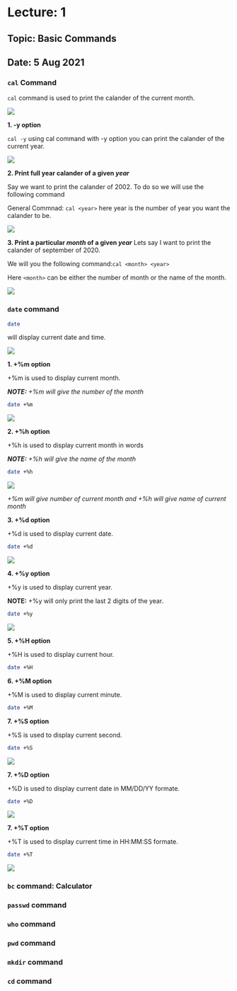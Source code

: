 # Lecture: 1
## Topic: Basic Commands
## Date: 5 Aug 2021

### `cal` Command
`cal` command is used to print the calander of the current month.

<img src="/images/fig_1.1.png">

**1. -y option**

`cal -y` using cal command with -y option you can print the calander of the current year.

<img src="/images/fig_1.2.png">

**2. Print full year calander of a given _year_**

Say we want to print the calander of 2002. To do so we will use the following command

General Commnad: `cal <year>` here year is the number of year you want the calander to be.

<img src="/images/fig_1.3.png">

**3. Print a particular _month_ of a given _year_**
Lets say I want to print the calander of september of 2020.

We will you the following command:`cal <month> <year>`

Here `<month>` can be either the number of month or the name of the month. 

<img src="/images/fig_1.4.png">

### `date` command

```bash
date
```
will display current date and time. 

<img src="/images/fig_1.5.png">

**1. +%m option**

+%m is used to display current month.

_**NOTE:** +%m will give the number of the month_

```bash
date +%m
```
<img src="/images/fig_1.6.png">

**2. +%h option**

+%h is used to display current month in words

_**NOTE:** +%h will give the name of the month_

```bash
date +%h
```
<img src="/images/fig_1.7.png">

_+%m will give number of current month and +%h will give name of current month_

**3. +%d option**

+%d is used to display current date.

```bash
date +%d
```
<img src="/images/fig_1.8.png">

**4. +%y option**

+%y is used to display current year.

**NOTE:** +%y will only print the last 2 digits of the year.

```bash
date +%y
```
<img src="/images/fig_1.9.png">

**5. +%H option**

+%H is used to display current hour.

```bash
date +%H
```

**6. +%M option**

+%M is used to display current minute.

```bash
date +%M
```

**7. +%S option**

+%S is used to display current second.

```bash
date +%S
```

<img src="/images/fig_1.10.png">

**7. +%D option**

+%D is used to display current date in MM/DD/YY formate.

```bash
date +%D
```

<img src="/images/fig_1.11.png">

**7. +%T option**

+%T is used to display current time in HH:MM:SS formate.

```bash
date +%T
```

<img src="/images/fig_1.12.png">

### `bc` command: Calculator
### `passwd` command
### `who` command
### `pwd` command
### `mkdir` command
### `cd` command


